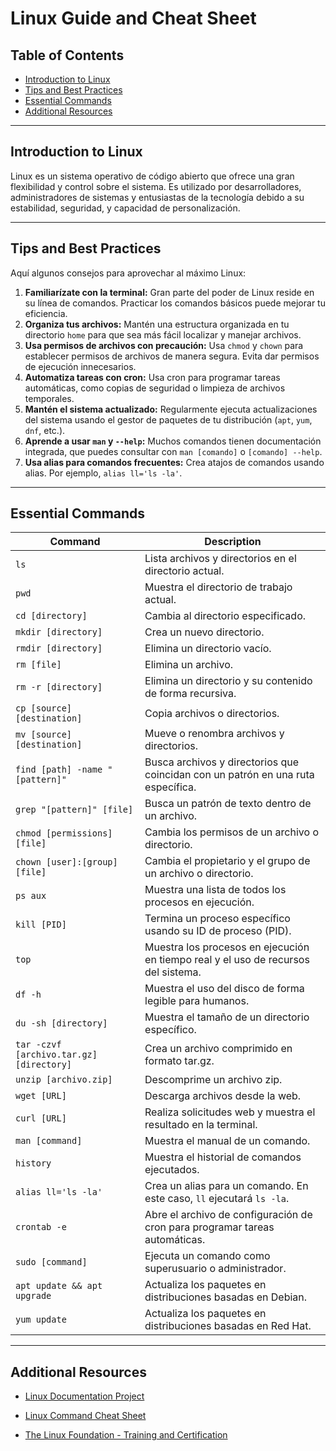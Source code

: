 # Linux Guide and Cheat Sheet

## Table of Contents
- [Introduction to Linux](#introduction-to-linux)
- [Tips and Best Practices](#tips-and-best-practices)
- [Essential Commands](#essential-commands)
- [Additional Resources](#additional-resources)

---

## Introduction to Linux
Linux es un sistema operativo de código abierto que ofrece una gran flexibilidad y control sobre el sistema. Es utilizado por desarrolladores, administradores de sistemas y entusiastas de la tecnología debido a su estabilidad, seguridad, y capacidad de personalización.

---

## Tips and Best Practices
Aquí algunos consejos para aprovechar al máximo Linux:

1. **Familiarízate con la terminal:** Gran parte del poder de Linux reside en su línea de comandos. Practicar los comandos básicos puede mejorar tu eficiencia.
2. **Organiza tus archivos:** Mantén una estructura organizada en tu directorio `home` para que sea más fácil localizar y manejar archivos.
3. **Usa permisos de archivos con precaución:** Usa `chmod` y `chown` para establecer permisos de archivos de manera segura. Evita dar permisos de ejecución innecesarios.
4. **Automatiza tareas con cron:** Usa cron para programar tareas automáticas, como copias de seguridad o limpieza de archivos temporales.
5. **Mantén el sistema actualizado:** Regularmente ejecuta actualizaciones del sistema usando el gestor de paquetes de tu distribución (`apt`, `yum`, `dnf`, etc.).
6. **Aprende a usar `man` y `--help`:** Muchos comandos tienen documentación integrada, que puedes consultar con `man [comando]` o `[comando] --help`.
7. **Usa alias para comandos frecuentes:** Crea atajos de comandos usando alias. Por ejemplo, `alias ll='ls -la'`.

---

## Essential Commands

| Command                   | Description                                                                                     |
|---------------------------|-------------------------------------------------------------------------------------------------|
| `ls`                      | Lista archivos y directorios en el directorio actual.                                           |
| `pwd`                     | Muestra el directorio de trabajo actual.                                                        |
| `cd [directory]`          | Cambia al directorio especificado.                                                              |
| `mkdir [directory]`       | Crea un nuevo directorio.                                                                       |
| `rmdir [directory]`       | Elimina un directorio vacío.                                                                    |
| `rm [file]`               | Elimina un archivo.                                                                             |
| `rm -r [directory]`       | Elimina un directorio y su contenido de forma recursiva.                                        |
| `cp [source] [destination]` | Copia archivos o directorios.                                                               |
| `mv [source] [destination]` | Mueve o renombra archivos y directorios.                                                    |
| `find [path] -name "[pattern]"` | Busca archivos y directorios que coincidan con un patrón en una ruta específica.    |
| `grep "[pattern]" [file]` | Busca un patrón de texto dentro de un archivo.                                                 |
| `chmod [permissions] [file]` | Cambia los permisos de un archivo o directorio.                                         |
| `chown [user]:[group] [file]` | Cambia el propietario y el grupo de un archivo o directorio.                             |
| `ps aux`                  | Muestra una lista de todos los procesos en ejecución.                                           |
| `kill [PID]`              | Termina un proceso específico usando su ID de proceso (PID).                                    |
| `top`                     | Muestra los procesos en ejecución en tiempo real y el uso de recursos del sistema.              |
| `df -h`                   | Muestra el uso del disco de forma legible para humanos.                                         |
| `du -sh [directory]`      | Muestra el tamaño de un directorio específico.                                                  |
| `tar -czvf [archivo.tar.gz] [directory]` | Crea un archivo comprimido en formato tar.gz.                           |
| `unzip [archivo.zip]`     | Descomprime un archivo zip.                                                                     |
| `wget [URL]`              | Descarga archivos desde la web.                                                                 |
| `curl [URL]`              | Realiza solicitudes web y muestra el resultado en la terminal.                                  |
| `man [command]`           | Muestra el manual de un comando.                                                                |
| `history`                 | Muestra el historial de comandos ejecutados.                                                    |
| `alias ll='ls -la'`       | Crea un alias para un comando. En este caso, `ll` ejecutará `ls -la`.                          |
| `crontab -e`              | Abre el archivo de configuración de cron para programar tareas automáticas.                     |
| `sudo [command]`          | Ejecuta un comando como superusuario o administrador.                                           |
| `apt update && apt upgrade` | Actualiza los paquetes en distribuciones basadas en Debian.                                |
| `yum update`              | Actualiza los paquetes en distribuciones basadas en Red Hat.                                    |

---

## Additional Resources
- [Linux Documentation Project](https://www.tldp.org/)

- [Linux Command Cheat Sheet](https://cheatography.com/davechild/cheat-sheets/linux-command-line/)

- [The Linux Foundation - Training and Certification](https://training.linuxfoundation.org/)
